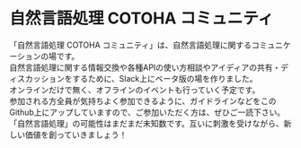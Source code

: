 # 自然言語処理 COTOHA コミュニティ
「自然言語処理 COTOHA コミュニティ」は、自然言語処理に関するコミュニケーションの場です。<br>
自然言語処理に関する情報交換や各種APIの使い方相談やアイディアの共有・ディスカッションをするために、Slack上にベータ版の場を作りました。<br>
オンラインだけで無く、オフラインのイベントも行っていく予定です。<br>
参加される方全員が気持ちよく参加できるように、ガイドラインなどをこのGithub上にアップしていますので、ご参加いただく方は、ぜひご一読下さい。<br>
「自然言語処理」の可能性はまだまだ未知数です。互いに刺激を受けながら、新しい価値を創っていきましょう！

